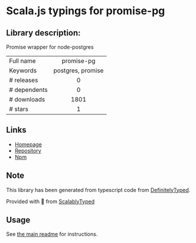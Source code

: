 
# Scala.js typings for promise-pg


## Library description:
Promise wrapper for node-postgres

|                    |                 |
| ------------------ | :-------------: |
| Full name          | promise-pg |
| Keywords           | postgres, promise |
| # releases         | 0 |
| # dependents       | 0 |
| # downloads        | 1801 |
| # stars            | 1 |

## Links
- [Homepage](https://bitbucket.org/lplabs/promise-pg#readme)
- [Repository](https://bitbucket.org/lplabs/promise-pg)
- [Npm](https://www.npmjs.com/package/promise-pg)
    


## Note
This library has been generated from typescript code from [DefinitelyTyped](https://definitelytyped.org).

Provided with :purple_heart: from [ScalablyTyped](https://github.com/oyvindberg/ScalablyTyped)

## Usage
See [the main readme](../../readme.md) for instructions.


